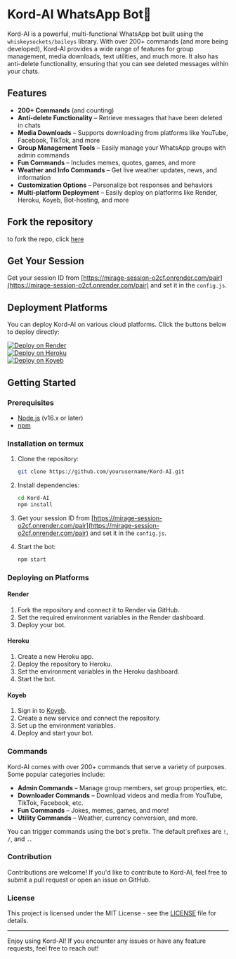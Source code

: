 
# Kord-AI WhatsApp Bot🤖

Kord-AI is a powerful, multi-functional WhatsApp bot built using the `whiskeysockets/baileys` library. With over 200+ commands (and more being developed), Kord-AI provides a wide range of features for group management, media downloads, text utilities, and much more. It also has anti-delete functionality, ensuring that you can see deleted messages within your chats.

## Features

- **200+ Commands** (and counting)
- **Anti-delete Functionality** – Retrieve messages that have been deleted in chats
- **Media Downloads** – Supports downloading from platforms like YouTube, Facebook, TikTok, and more
- **Group Management Tools** – Easily manage your WhatsApp groups with admin commands
- **Fun Commands** – Includes memes, quotes, games, and more
- **Weather and Info Commands** – Get live weather updates, news, and information
- **Customization Options** – Personalize bot responses and behaviors
- **Multi-platform Deployment** – Easily deploy on platforms like Render, Heroku, Koyeb, Bot-hosting, and more

## Fork the repository
to fork the repo, click [here](https://github.com/M3264/Kord-Ai/fork)

## Get Your Session
Get your session ID from [https://mirage-session-o2cf.onrender.com/pair](https://mirage-session-o2cf.onrender.com/pair) and set it in the `config.js`.

## Deployment Platforms

You can deploy Kord-AI on various cloud platforms. Click the buttons below to deploy directly:

[![Deploy on Render](https://www.render.com/images/deploy-button.svg)](https://render.com/)  
[![Deploy on Heroku](https://www.herokucdn.com/deploy/button.svg)](https://heroku.com/)  
[![Deploy on Koyeb](https://www.koyeb.com/static/images/deploy/koyeb-button.svg)](https://koyeb.com/)

## Getting Started

### Prerequisites

- [Node.js](https://nodejs.org/) (v16.x or later)
- [npm](https://www.npmjs.com/)

### Installation on termux

1. Clone the repository:

   ```bash
   git clone https://github.com/yourusername/Kord-AI.git
   ```

2. Install dependencies:

   ```bash
   cd Kord-AI
   npm install
   ```

3. Get your session ID from [https://mirage-session-o2cf.onrender.com/pair](https://mirage-session-o2cf.onrender.com/pair) and set it in the `config.js`.

4. Start the bot:

   ```bash
   npm start
   ```

### Deploying on Platforms

#### Render

1. Fork the repository and connect it to Render via GitHub.
2. Set the required environment variables in the Render dashboard.
3. Deploy your bot.

#### Heroku

1. Create a new Heroku app.
2. Deploy the repository to Heroku.
3. Set the environment variables in the Heroku dashboard.
4. Start the bot.

#### Koyeb

1. Sign in to [Koyeb](https://koyeb.com/).
2. Create a new service and connect the repository.
3. Set up the environment variables.
4. Deploy and start your bot.

### Commands

Kord-AI comes with over 200+ commands that serve a variety of purposes. Some popular categories include:

- **Admin Commands** – Manage group members, set group properties, etc.
- **Downloader Commands** – Download videos and media from YouTube, TikTok, Facebook, etc.
- **Fun Commands** – Jokes, memes, games, and more!
- **Utility Commands** – Weather, currency conversion, and more.

You can trigger commands using the bot's prefix. The default prefixes are `!`, `/`, and `.`.

### Contribution

Contributions are welcome! If you'd like to contribute to Kord-AI, feel free to submit a pull request or open an issue on GitHub.

### License

This project is licensed under the MIT License - see the [LICENSE](LICENSE) file for details.

---

Enjoy using Kord-AI! If you encounter any issues or have any feature requests, feel free to reach out!